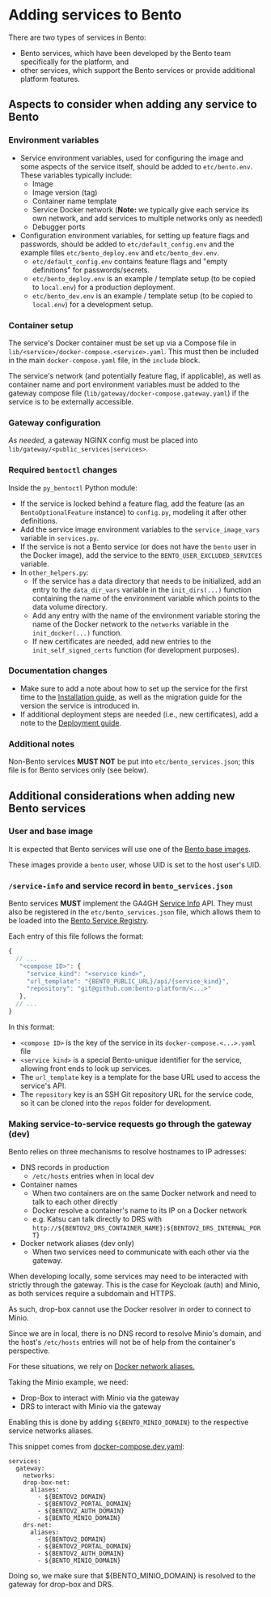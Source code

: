 # Adding services to Bento

There are two types of services in Bento:

* Bento services, which have been developed by the Bento team specifically for the platform, and
* other services, which support the Bento services or provide additional platform features.


## Aspects to consider when adding any service to Bento

### Environment variables

* Service environment variables, used for configuring the image and some aspects of the service itself, should be added 
  to `etc/bento.env`. These variables typically include:
  * Image
  * Image version (tag)
  * Container name template
  * Service Docker network (**Note:** we typically give each service its own network, and add services to multiple 
    networks only as needed)
  * Debugger ports
* Configuration environment variables, for setting up feature flags and passwords, should be added to 
  `etc/default_config.env` and the example files `etc/bento_deploy.env` and `etc/bento_dev.env`.
  * `etc/default_config.env` contains feature flags and "empty definitions" for passwords/secrets. 
  * `etc/bento_deploy.env` is an example / template setup (to be copied to `local.env`) for a production deployment.
  * `etc/bento_dev.env` is an example / template setup (to be copied to `local.env`) for a development setup.

### Container setup

The service's Docker container must be set up via a Compose file in `lib/<service>/docker-compose.<service>.yaml`.
This must then be included in the main `docker-compose.yaml` file, in the `include` block.

The service's network (and potentially feature flag, if applicable), as well as container name and port environment 
variables must be added to the gateway compose file (`lib/gateway/docker-compose.gateway.yaml`) if the service is to be 
externally accessible.

### Gateway configuration

*As needed,* a gateway NGINX config must be placed into `lib/gateway/<public_services|services>`.

### Required `bentoctl` changes

Inside the `py_bentoctl` Python module:

* If the service is locked behind a feature flag, add the feature (as an `BentoOptionalFeature` instance) to 
  `config.py`, modeling it after other definitions.
* Add the service image environment variables to the `service_image_vars` variable in `services.py`. 
* If the service is not a Bento service (or does not have the `bento` user in the Docker image), add the service to the
  `BENTO_USER_EXCLUDED_SERVICES` variable.
* In `other_helpers.py`:
  * If the service has a data directory that needs to be initialized, add an entry to the `data_dir_vars` variable 
    in the `init_dirs(...)` function containing the name of the environment variable which points to the data volume 
    directory.
  * Add any entry with the name of the environment variable storing the name of the Docker network to the `networks` 
    variable in the `init_docker(...)` function.
  * If new certificates are needed, add new entries to the `init_self_signed_certs` function (for development purposes).

### Documentation changes

* Make sure to add a note about how to set up the service for the first time to the 
  [Installation guide](./installation.md), as well as the migration guide for the version the service is introduced in.
* If additional deployment steps are needed (i.e., new certificates), add a note to the 
  [Deployment guide](./deployment.md).

### Additional notes

Non-Bento services **MUST NOT** be put into `etc/bento_services.json`; this file is for Bento services only (see below).


## Additional considerations when adding new Bento services

### User and base image

It is expected that Bento services will use one of the 
[Bento base images](https://github.com/bento-platform/bento_base_images).

These images provide a `bento` user, whose UID is set to the host user's UID.

### `/service-info` and service record in `bento_services.json`

Bento services **MUST** implement the GA4GH [Service Info](https://www.ga4gh.org/product/service-info/) API.
They must also be registered in the `etc/bento_services.json` file, which allows them to be loaded into the 
[Bento Service Registry](https://github.com/bento-platform/bento_service_registry).

Each entry of this file follows the format:

```js
{
  // ...
   "<compose ID>": {
     "service_kind": "<service kind>",
     "url_template": "{BENTO_PUBLIC_URL}/api/{service_kind}",
     "repository": "git@github.com:bento-platform/<...>"
   },
  // ...
}
```

In this format:
* `<compose ID>` is the key of the service in its `docker-compose.<...>.yaml` file
* `<service kind>` is a special Bento-unique identifier for the service, allowing front ends to look up services.
* The `url_template` key is a template for the base URL used to access the service's API.
* The `repository` key is an SSH Git repository URL for the service code, so it can be cloned into the `repos` folder
  for development.


### Making service-to-service requests go through the gateway (dev)

Bento relies on three mechanisms to resolve hostnames to IP adresses:
- DNS records in production
  - `/etc/hosts` entries when in local dev
- Container names
  - When two containers are on the same Docker network and need to talk to each other directly
  - Docker resolve a container's name to its IP on a Docker network
  - e.g. Katsu can talk directly to DRS with `http://${BENTOV2_DRS_CONTAINER_NAME}:${BENTOV2_DRS_INTERNAL_PORT}`
- Docker network aliases (dev only)
  - When two services need to communicate with each other via the gateway.

When developing locally, some services may need to be interacted with strictly through the gateway.
This is the case for Keycloak (auth) and Minio, as both services require a subdomain and HTTPS.

As such, drop-box cannot use the Docker resolver in order to connect to Minio.

Since we are in local, there is no DNS record to resolve Minio's domain, 
and the host's `/etc/hosts` entries will not be of help from the container's perspective.

For these situations, we rely on [Docker network aliases.](https://docs.docker.com/reference/compose-file/services/#aliases)

Taking the Minio example, we need:
  - Drop-Box to interact with Minio via the gateway
  - DRS to interact with Minio via the gateway

Enabling this is done by adding `${BENTO_MINIO_DOMAIN}` to the respective service networks aliases.

This snippet comes from [docker-compose.dev.yaml](../docker-compose.dev.yaml):
```
services:
  gateway:
    networks:
    drop-box-net:
      aliases:
        - ${BENTOV2_DOMAIN}
        - ${BENTOV2_PORTAL_DOMAIN}
        - ${BENTOV2_AUTH_DOMAIN}
        - ${BENTO_MINIO_DOMAIN}
    drs-net:
      aliases:
        - ${BENTOV2_DOMAIN}
        - ${BENTOV2_PORTAL_DOMAIN}
        - ${BENTOV2_AUTH_DOMAIN}
        - ${BENTO_MINIO_DOMAIN}
```

Doing so, we make sure that ${BENTO_MINIO_DOMAIN} is resolved to the gateway for drop-box and DRS.
